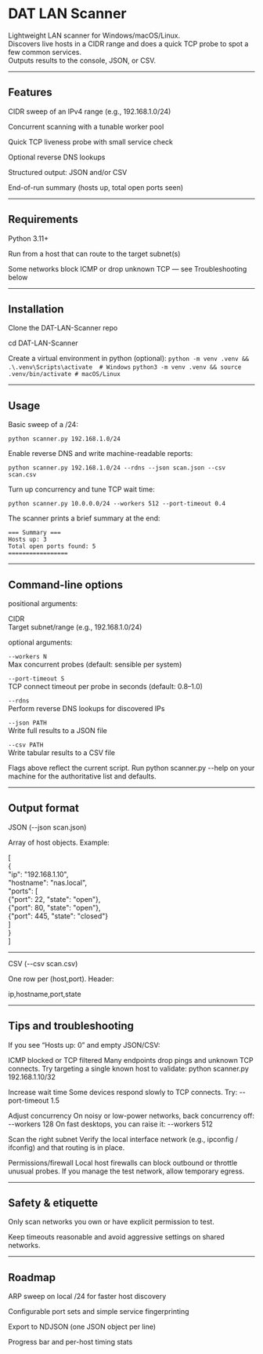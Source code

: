 # DAT LAN Scanner

Lightweight LAN scanner for Windows/macOS/Linux.  
Discovers live hosts in a CIDR range and does a quick TCP probe to spot a few common services.  
Outputs results to the console, JSON, or CSV.  

---

## Features

CIDR sweep of an IPv4 range (e.g., 192.168.1.0/24)

Concurrent scanning with a tunable worker pool

Quick TCP liveness probe with small service check

Optional reverse DNS lookups

Structured output: JSON and/or CSV

End-of-run summary (hosts up, total open ports seen)

---

## Requirements

Python 3.11+

Run from a host that can route to the target subnet(s)

Some networks block ICMP or drop unknown TCP — see Troubleshooting below

---

## Installation
Clone the DAT-LAN-Scanner repo

cd DAT-LAN-Scanner

Create a virtual environment in python (optional):
```python -m venv .venv && .\.venv\Scripts\activate  # Windows```
```python3 -m venv .venv && source .venv/bin/activate # macOS/Linux```

---

## Usage

Basic sweep of a /24:

```python scanner.py 192.168.1.0/24```

Enable reverse DNS and write machine-readable reports:

```python scanner.py 192.168.1.0/24 --rdns --json scan.json --csv scan.csv```


Turn up concurrency and tune TCP wait time:

```python scanner.py 10.0.0.0/24 --workers 512 --port-timeout 0.4```

The scanner prints a brief summary at the end:

```=== Summary ===```  
```Hosts up: 3```  
```Total open ports found: 5```  
```=================```  

---

## Command-line options

positional arguments:

CIDR  
Target subnet/range (e.g., 192.168.1.0/24)

optional arguments:

```--workers N```         
Max concurrent probes (default: sensible per system)

```--port-timeout S```   
TCP connect timeout per probe in seconds (default: 0.8–1.0)  

```--rdns```              
Perform reverse DNS lookups for discovered IPs  

```--json PATH```  
Write full results to a JSON file  

```--csv PATH```  
Write tabular results to a CSV file  

Flags above reflect the current script. Run python scanner.py --help on your machine for the authoritative list and defaults.  

---

## Output format

JSON (--json scan.json)

Array of host objects. Example:

[  
  {  
    "ip": "192.168.1.10",  
    "hostname": "nas.local",  
    "ports": [  
      {"port": 22,  "state": "open"},  
      {"port": 80,  "state": "open"},  
      {"port": 445, "state": "closed"}  
    ]  
  }  
]  

---

CSV (--csv scan.csv)

One row per (host,port). Header:

ip,hostname,port,state

---

## Tips and troubleshooting

If you see “Hosts up: 0” and empty JSON/CSV:

ICMP blocked or TCP filtered
Many endpoints drop pings and unknown TCP connects. Try targeting a single known host to validate:
python scanner.py 192.168.1.10/32

Increase wait time
Some devices respond slowly to TCP connects. Try: --port-timeout 1.5

Adjust concurrency
On noisy or low-power networks, back concurrency off: --workers 128
On fast desktops, you can raise it: --workers 512

Scan the right subnet
Verify the local interface network (e.g., ipconfig / ifconfig) and that routing is in place.

Permissions/firewall
Local host firewalls can block outbound or throttle unusual probes. If you manage the test network, allow temporary egress.

---

## Safety & etiquette

Only scan networks you own or have explicit permission to test.

Keep timeouts reasonable and avoid aggressive settings on shared networks.

---

## Roadmap

ARP sweep on local /24 for faster host discovery

Configurable port sets and simple service fingerprinting

Export to NDJSON (one JSON object per line)

Progress bar and per-host timing stats
